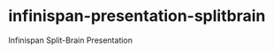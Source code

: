 infinispan-presentation-splitbrain
==================================

Infinispan Split-Brain Presentation
